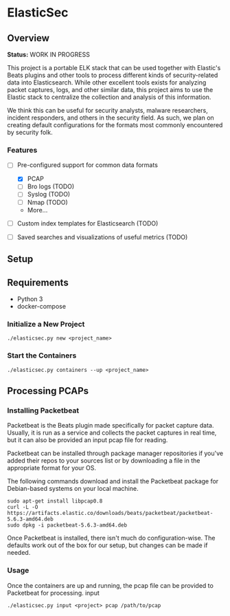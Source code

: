 # ElasticSec

## Overview

**Status:** WORK IN PROGRESS

This project is a portable ELK stack that can be used together with Elastic's Beats plugins and other tools to process different kinds of security-related data into Elasticsearch. While other excellent tools exists for analyzing packet captures, logs, and other similar data, this project aims to use the Elastic stack to centralize the collection and analysis of this information. 

We think this can be useful for security analysts, malware researchers, incident responders, and others in the security field. As such, we plan on creating default configurations for the formats most commonly encountered by security folk.


### Features

- [ ] Pre-configured support for common data formats
    + [x] PCAP
    + [ ] Bro logs (TODO)
    + [ ] Syslog (TODO)
    + [ ] Nmap (TODO)
    + More...
- [ ] Custom index templates for Elasticsearch (TODO)
- [ ] Saved searches and visualizations of useful metrics (TODO)


## Setup
## Requirements    
- Python 3
- docker-compose

### Initialize a New Project

```
./elasticsec.py new <project_name>
```

### Start the Containers

```
./elasticsec.py containers --up <project_name>
```


## Processing PCAPs

### Installing Packetbeat

Packetbeat is the Beats plugin made specifically for packet capture data. Usually, it is run as a service and collects the packet captures in real time, but it can also be provided an input pcap file for reading.

Packetbeat can be installed through package manager repositories if you've added their repos to your sources list or by downloading a file in the appropriate format for your OS. 

The following commands download and install the Packetbeat package for Debian-based systems on your local machine.

```
sudo apt-get install libpcap0.8
curl -L -O https://artifacts.elastic.co/downloads/beats/packetbeat/packetbeat-5.6.3-amd64.deb
sudo dpkg -i packetbeat-5.6.3-amd64.deb
```

Once Packetbeat is installed, there isn't much do configuration-wise. The defaults work out of the box for our setup, but changes can be made if needed.


### Usage

Once the containers are up and running, the pcap file can be provided to Packetbeat for processing. 
input
```
./elasticsec.py input <project> pcap /path/to/pcap 
``` 